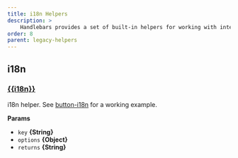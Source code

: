 ```yaml
---
title: i18n Helpers
description: >
    Handlebars provides a set of built-in helpers for working with internationalization (i18n). These helpers are used to format and manipulate i18n data, making it easier to display localized content in templates.
order: 8
parent: legacy-helpers
---
```

## i18n

### [{{i18n}}](https://github.com/jaredwray/fumanchu/tree/main/helpers/lib/i18n.js#L18)

i18n helper. See [button-i18n](https://github.com/assemble/buttons)
for a working example.

**Params**

* `key` **{String}**
* `options` **{Object}**
* `returns` **{String}**

